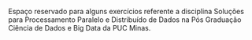 Espaço reservado para alguns exercícios referente a disciplina Soluções para Processamento Paralelo e Distribuído de Dados
na Pós Graduação Ciência de Dados e Big Data da PUC Minas.
